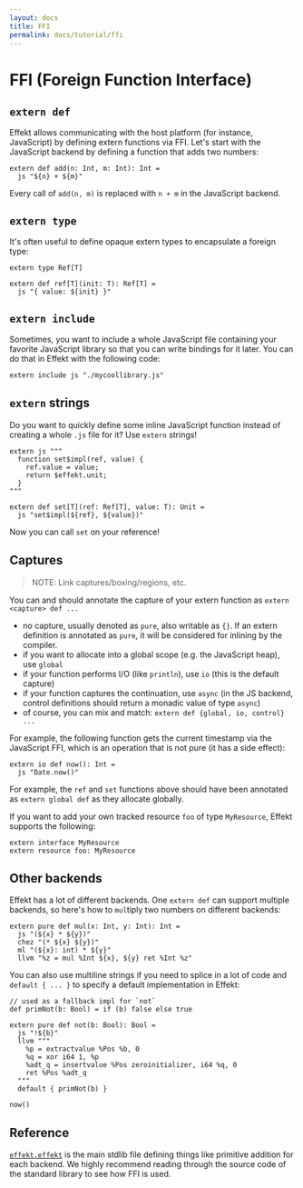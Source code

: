 ```yaml
---
layout: docs
title: FFI
permalink: docs/tutorial/ffi
---
```


# FFI (Foreign Function Interface)

## `extern def`

Effekt allows communicating with the host platform (for instance, JavaScript) by defining extern functions via FFI.
Let's start with the JavaScript backend by defining a function that adds two numbers:

```
extern def add(n: Int, m: Int): Int =
  js "${n} + ${m}"
```

Every call of `add(n, m)` is replaced with `n + m` in the JavaScript backend.

## `extern type`

It's often useful to define opaque extern types to encapsulate a foreign type:

```
extern type Ref[T]

extern def ref[T](init: T): Ref[T] =
  js "{ value: ${init} }"
```

## `extern include`

Sometimes, you want to include a whole JavaScript file containing your favorite JavaScript library
so that you can write bindings for it later.
You can do that in Effekt with the following code:

```effekt:sketch
extern include js "./mycoollibrary.js"
```

## `extern` strings

Do you want to quickly define some inline JavaScript function instead of creating a whole `.js` file for it?
Use `extern` strings!

```
extern js """
  function set$impl(ref, value) {
    ref.value = value;
    return $effekt.unit;
  }
"""

extern def set[T](ref: Ref[T], value: T): Unit =
  js "set$impl(${ref}, ${value})"
```

Now you can call `set` on your reference!

## Captures

> NOTE: Link captures/boxing/regions, etc.

You can and should annotate the capture of your extern function as `extern <capture> def ...`

- no capture, usually denoted as `pure`, also writable as `{}`. If an extern definition is annotated as `pure`, it will be considered for inlining by the compiler.
- if you want to allocate into a global scope (e.g. the JavaScript heap), use `global`
- if your function performs I/O (like `println`), use `io` (this is the default capture)
- if your function captures the continuation, use `async` (in the JS backend, control definitions should return a monadic value of type `async`)
- of course, you can mix and match: `extern def {global, io, control} ...`

For example, the following function gets the current timestamp via the JavaScript FFI, which is an operation that is not pure (it has a side effect):

```
extern io def now(): Int =
  js "Date.now()"
```

For example, the `ref` and `set` functions above should have been annotated as `extern global def` as they allocate globally.

If you want to add your own tracked resource `foo` of type `MyResource`, Effekt supports the following:

```
extern interface MyResource
extern resource foo: MyResource
```

## Other backends

Effekt has a lot of different backends. One `extern def` can support multiple backends, so here's how to `mul`tiply two numbers on different backends:

```
extern pure def mul(x: Int, y: Int): Int =
  js "(${x} * ${y})"
  chez "(* ${x} ${y})"
  ml "(${x}: int) * ${y}"
  llvm "%z = mul %Int ${x}, ${y} ret %Int %z"
```

You can also use multiline strings if you need to splice in a lot of code and `default { ... }` to specify a default implementation in Effekt:

```
// used as a fallback impl for `not`
def primNot(b: Bool) = if (b) false else true

extern pure def not(b: Bool): Bool =
  js "!${b}"
  llvm """
    %p = extractvalue %Pos %b, 0
    %q = xor i64 1, %p
    %adt_q = insertvalue %Pos zeroinitializer, i64 %q, 0
    ret %Pos %adt_q
  """
  default { primNot(b) }
```

```effekt:repl
now()
```

## Reference

[`effekt.effekt`](https://github.com/effekt-lang/effekt/blob/master/libraries/common/effekt.effekt) is the main stdlib file defining things like primitive addition for each backend.
We highly recommend reading through the source code of the standard library to see how FFI is used.
